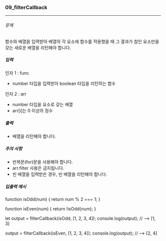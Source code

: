 ### 09_filterCallback

***

###### 문제 

함수와 배열을 입력받아 배열의 각 요소에 함수를 적용했을 때 그 결과가 참인 요소만을 갖는 새로운 배열을 리턴해야 합니다.

##### 입력

인자 1 : func
- number 타입을 입력받아 boolean 타입을 리턴하는 함수

인자 2 : arr
- number 타입을 요소로 갖는 배열
- arr[i]는 0 이상의 정수

##### 출력

- 배열을 리턴해야 합니다.

##### 주의 사항

- 반복문(for)문을 사용해야 합니다.
- arr.filter 사용은 금지됩니다.
- 빈 배열을 입력받은 경우, 빈 배열을 리턴해야 합니다.

##### 입출력 예시

function isOdd(num) {
  return num % 2 === 1;
}

function isEven(num) {
  return !isOdd(num);
}

let output = filterCallback(isOdd, [1, 2, 3, 4]);
console.log(output); // --> [1, 3]

output = filterCallback(isEven, [1, 2, 3, 4]);
console.log(output); // --> [2, 4]